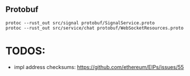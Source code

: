 

## Protobuf

```
protoc --rust_out src/signal protobuf/SignalService.proto
protoc --rust_out src/service/chat protobuf/WebSocketResources.proto
```


# TODOS:

 - impl address checksums: https://github.com/ethereum/EIPs/issues/55